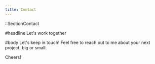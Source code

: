 ```yaml
---
title: Contact
---
```


::SectionContact

#headline
Let's work together

#body
Let's keep in touch! Feel free to reach out to me about your next project, big or small.

Cheers!
